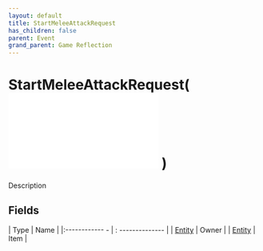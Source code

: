 ```yaml
---
layout: default
title: StartMeleeAttackRequest
has_children: false
parent: Event
grand_parent: Game Reflection
---
```

# StartMeleeAttackRequest( ![ EntityEventBase ](game-reflection/events/entity_event_base.md) )
Description 

## Fields
| Type | Name |
|:------------ - | : -------------- |
| [Entity](game-reflection/classes/entity.md) | Owner |
| [Entity](game-reflection/classes/entity.md) | Item |
